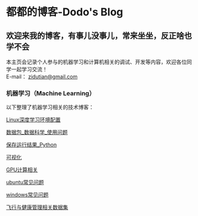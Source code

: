 # 都都的博客-Dodo's Blog
  
## 欢迎来我的博客，有事儿没事儿，常来坐坐，反正啥也学不会   


本主页会记录个人参与的机器学习和计算机相关的调试、开发等内容，欢迎各位同学一起学习交流！  
E-mail： <zidutian@gmail.com>  
### 机器学习（Machine Learning）
以下整理了机器学习相关的技术博客：

[Linux深度学习环境配置](https://github.com/iMyGirl/imygirl.github.io/blob/master/Linux%E6%B7%B1%E5%BA%A6%E5%AD%A6%E4%B9%A0%E7%8E%AF%E5%A2%83%E9%85%8D%E7%BD%AE.md)  
  
[数据包_数据科学_使用问题](https://github.com/iMyGirl/imygirl.github.io/blob/master/%E6%95%B0%E6%8D%AE%E5%8C%85_%E6%95%B0%E6%8D%AE%E7%A7%91%E5%AD%A6_%E4%BD%BF%E7%94%A8%E9%97%AE%E9%A2%98.md)  
  
[保存运行结果_Python](https://github.com/iMyGirl/imygirl.github.io/blob/master/%E4%BF%9D%E5%AD%98%E8%BF%90%E8%A1%8C%E7%BB%93%E6%9E%9C_Python.md)  
    
[可视化](https://github.com/iMyGirl/imygirl.github.io/blob/master/%E5%8F%AF%E8%A7%86%E5%8C%96.md)    
  
[GPU计算相关](https://github.com/iMyGirl/imygirl.github.io/blob/master/GPU%E8%AE%A1%E7%AE%97%E7%9B%B8%E5%85%B3.md)  
  
[ubuntu常见问题](https://github.com/iMyGirl/imygirl.github.io/blob/master/ubuntu%E5%B8%B8%E8%A7%81%E9%97%AE%E9%A2%98.md)  
    
[windows常见问题](https://github.com/iMyGirl/imygirl.github.io/blob/master/windows%E5%B8%B8%E8%A7%81%E9%97%AE%E9%A2%98.md)  
      
[]()  
        
[飞行与健康管理相关数据集](https://github.com/iMyGirl/imygirl.github.io/blob/master/%E6%95%B0%E6%8D%AE%E9%9B%86_Dataset/%E9%A3%9E%E8%A1%8C%E4%B8%8E%E5%81%A5%E5%BA%B7%E7%AE%A1%E7%90%86%E7%9B%B8%E5%85%B3%E6%95%B0%E6%8D%AE%E9%9B%86.md)
      
      














